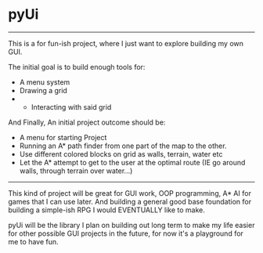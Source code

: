 # pyUi

---

This is a for fun-ish project, where I just want to explore building my own
GUI.

The initial goal is to build enough tools for:
- A menu system
- Drawing a grid
- - Interacting with said grid
  
And Finally,
An initial project outcome should be:
- A menu for starting Project
- Running an A* path finder from one part of the map to the other.
- Use different colored blocks on grid as walls, terrain, water etc
- Let the A* attempt to get to the user at the optimal route (IE go around walls, through terrain over water...)
  
---

This kind of project will be great for GUI work, OOP programming, A* AI for games that I can use later. And building a general good base foundation for building a simple-ish RPG I would EVENTUALLY like to make.  

pyUi will be the library I plan on building out long term to make my life easier for other possible GUI projects in the future, for now it's a playground for me to have fun.